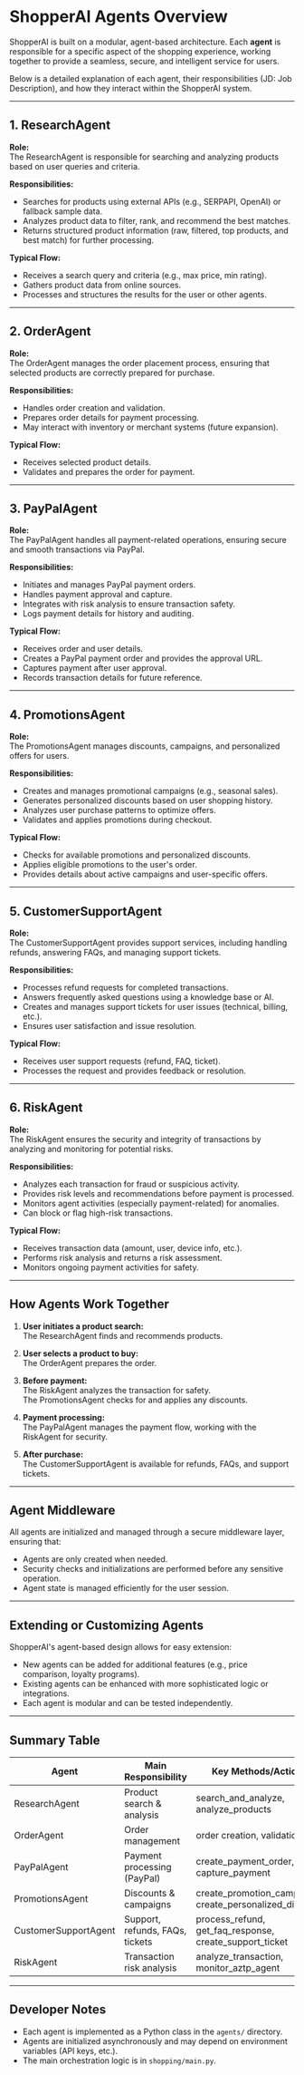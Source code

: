 # ShopperAI Agents Overview

ShopperAI is built on a modular, agent-based architecture. Each **agent** is responsible for a specific aspect of the shopping experience, working together to provide a seamless, secure, and intelligent service for users.

Below is a detailed explanation of each agent, their responsibilities (JD: Job Description), and how they interact within the ShopperAI system.

---

## 1. ResearchAgent

**Role:**  
The ResearchAgent is responsible for searching and analyzing products based on user queries and criteria.

**Responsibilities:**

- Searches for products using external APIs (e.g., SERPAPI, OpenAI) or fallback sample data.
- Analyzes product data to filter, rank, and recommend the best matches.
- Returns structured product information (raw, filtered, top products, and best match) for further processing.

**Typical Flow:**

- Receives a search query and criteria (e.g., max price, min rating).
- Gathers product data from online sources.
- Processes and structures the results for the user or other agents.

---

## 2. OrderAgent

**Role:**  
The OrderAgent manages the order placement process, ensuring that selected products are correctly prepared for purchase.

**Responsibilities:**

- Handles order creation and validation.
- Prepares order details for payment processing.
- May interact with inventory or merchant systems (future expansion).

**Typical Flow:**

- Receives selected product details.
- Validates and prepares the order for payment.

---

## 3. PayPalAgent

**Role:**  
The PayPalAgent handles all payment-related operations, ensuring secure and smooth transactions via PayPal.

**Responsibilities:**

- Initiates and manages PayPal payment orders.
- Handles payment approval and capture.
- Integrates with risk analysis to ensure transaction safety.
- Logs payment details for history and auditing.

**Typical Flow:**

- Receives order and user details.
- Creates a PayPal payment order and provides the approval URL.
- Captures payment after user approval.
- Records transaction details for future reference.

---

## 4. PromotionsAgent

**Role:**  
The PromotionsAgent manages discounts, campaigns, and personalized offers for users.

**Responsibilities:**

- Creates and manages promotional campaigns (e.g., seasonal sales).
- Generates personalized discounts based on user shopping history.
- Analyzes user purchase patterns to optimize offers.
- Validates and applies promotions during checkout.

**Typical Flow:**

- Checks for available promotions and personalized discounts.
- Applies eligible promotions to the user's order.
- Provides details about active campaigns and user-specific offers.

---

## 5. CustomerSupportAgent

**Role:**  
The CustomerSupportAgent provides support services, including handling refunds, answering FAQs, and managing support tickets.

**Responsibilities:**

- Processes refund requests for completed transactions.
- Answers frequently asked questions using a knowledge base or AI.
- Creates and manages support tickets for user issues (technical, billing, etc.).
- Ensures user satisfaction and issue resolution.

**Typical Flow:**

- Receives user support requests (refund, FAQ, ticket).
- Processes the request and provides feedback or resolution.

---

## 6. RiskAgent

**Role:**  
The RiskAgent ensures the security and integrity of transactions by analyzing and monitoring for potential risks.

**Responsibilities:**

- Analyzes each transaction for fraud or suspicious activity.
- Provides risk levels and recommendations before payment is processed.
- Monitors agent activities (especially payment-related) for anomalies.
- Can block or flag high-risk transactions.

**Typical Flow:**

- Receives transaction data (amount, user, device info, etc.).
- Performs risk analysis and returns a risk assessment.
- Monitors ongoing payment activities for safety.

---

## How Agents Work Together

1. **User initiates a product search:**  
   The ResearchAgent finds and recommends products.

2. **User selects a product to buy:**  
   The OrderAgent prepares the order.

3. **Before payment:**  
   The RiskAgent analyzes the transaction for safety.  
   The PromotionsAgent checks for and applies any discounts.

4. **Payment processing:**  
   The PayPalAgent manages the payment flow, working with the RiskAgent for security.

5. **After purchase:**  
   The CustomerSupportAgent is available for refunds, FAQs, and support tickets.

---

## Agent Middleware

All agents are initialized and managed through a secure middleware layer, ensuring that:

- Agents are only created when needed.
- Security checks and initializations are performed before any sensitive operation.
- Agent state is managed efficiently for the user session.

---

## Extending or Customizing Agents

ShopperAI's agent-based design allows for easy extension:

- New agents can be added for additional features (e.g., price comparison, loyalty programs).
- Existing agents can be enhanced with more sophisticated logic or integrations.
- Each agent is modular and can be tested independently.

---

## Summary Table

| Agent                | Main Responsibility             | Key Methods/Actions                                     |
| -------------------- | ------------------------------- | ------------------------------------------------------- |
| ResearchAgent        | Product search & analysis       | search_and_analyze, analyze_products                    |
| OrderAgent           | Order management                | order creation, validation                              |
| PayPalAgent          | Payment processing (PayPal)     | create_payment_order, capture_payment                   |
| PromotionsAgent      | Discounts & campaigns           | create_promotion_campaign, create_personalized_discount |
| CustomerSupportAgent | Support, refunds, FAQs, tickets | process_refund, get_faq_response, create_support_ticket |
| RiskAgent            | Transaction risk analysis       | analyze_transaction, monitor_aztp_agent                 |

---

## Developer Notes

- Each agent is implemented as a Python class in the `agents/` directory.
- Agents are initialized asynchronously and may depend on environment variables (API keys, etc.).
- The main orchestration logic is in `shopping/main.py`.
